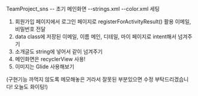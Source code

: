 TeamProject_sns
-- 초기 메인화면
--strings.xml
--color.xml
세팅

1. 회원가입 페이지에서 로그인 페이지로 registerForActivityResult() 활용 이메일, 비밀번호 전달
2. data class에 저장된 이메일, 이름 메인, 디테일, 마이 페이지로 intent해서 넘겨주기
3. 소개글도 string에 넣어서 같이 넘겨주기
4. 메인화면은 recyclerView 사용!
5. 이미지는 Glide 사용해보기

(구현기능 까먹지 않도록 메모해놓은 거라서 잘못된 부분있으면 수정 부탁드리겠습니다! 오늘도 화이팅!)
